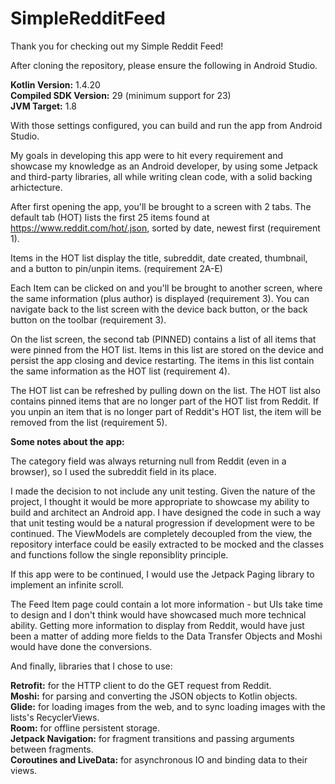 # SimpleRedditFeed

Thank you for checking out my Simple Reddit Feed! 

After cloning the repository, please ensure the following in Android Studio.

<b>Kotlin Version:</b> 1.4.20  
<b>Compiled SDK Version:</b> 29 (minimum support for 23)  
<b>JVM Target:</b> 1.8  

With those settings configured, you can build and run the app from Android Studio.

My goals in developing this app were to hit every requirement and showcase my knowledge as an Android developer, by using some Jetpack and third-party libraries, all while writing clean code, with a solid backing arhictecture.

After first opening the app, you'll be brought to a screen with 2 tabs. The default tab (HOT) lists the first 25 items found at https://www.reddit.com/hot/.json, sorted by date, newest first (requirement 1).

Items in the HOT list display the title, subreddit, date created, thumbnail, and a button to pin/unpin items. (requirement 2A-E)

Each Item can be clicked on and you'll be brought to another screen, where the same information (plus author) is displayed (requirement 3). You can navigate back to the list screen with the device back button, or the back button on the toolbar (requirement 3).

On the list screen, the second tab (PINNED) contains a list of all items that were pinned from the HOT list. Items in this list are stored on the device and persist the app closing and device restarting. The items in this list contain the same information as the HOT list (requirement 4).

The HOT list can be refreshed by pulling down on the list. The HOT list also contains pinned items that are no longer part of the HOT list from Reddit. If you unpin an item that is no longer part of Reddit's HOT list, the item will be removed from the list (requirement 5).  

<b>Some notes about the app:</b>

The category field was always returning null from Reddit (even in a browser), so I used the subreddit field in its place.

I made the decision to not include any unit testing. Given the nature of the project, I thought it would be more appropriate to showcase my ability to build and architect an Android app. I have designed the code in such a way that unit testing would be a natural progression if development were to be continued. The ViewModels are completely decoupled from the view, the repository interface could be easily extracted to be mocked and the classes and functions follow the single reponsiblity principle.

If this app were to be continued, I would use the Jetpack Paging library to implement an infinite scroll. 

The Feed Item page could contain a lot more information - but UIs take time to design and I don't think would have showcased much more technical ability. Getting more information to display from Reddit, would have just been a matter of adding more fields to the Data Transfer Objects and Moshi would have done the conversions.  

And finally, libraries that I chose to use:

<b>Retrofit:</b> for the HTTP client to do the GET request from Reddit.  
<b>Moshi:</b> for parsing and converting the JSON objects to Kotlin objects.  
<b>Glide:</b> for loading images from the web, and to sync loading images with the lists's RecyclerViews.  
<b>Room:</b> for offline persistent storage.  
<b>Jetpack Navigation:</b> for fragment transitions and passing arguments between fragments.  
<b>Coroutines and LiveData:</b> for asynchronous IO and binding data to their views.  


